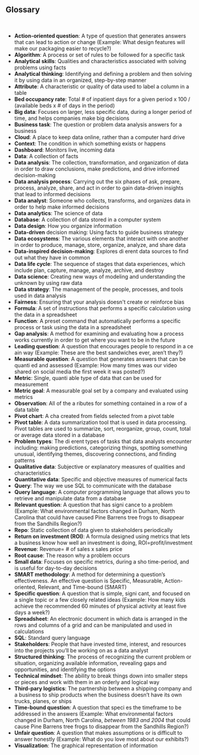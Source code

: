 ## Glossary

&nbsp;

* **Action-oriented question**: A type of question that generates answers that can lead to action
or change (Example: What design features will make our packaging easier to recycle?)
* **Algorithm**: A process or set of rules to be followed for a specific task
* **Analytical skills**: Qualities and characteristics associated with solving problems using facts
* **Analytical thinking**: Identifying and defining a problem and then solving it by using data in an organized, step-by-step manner
* **Attribute**: A characteristic or quality of data used to label a column in a table
* **Bed occupancy rate**: Total # of inpatient days for a given period x 100 / (available beds x # of days in the period)
* **Big data**: Focuses on larger, less specific data, during a longer period of time, and helps companies make big decisions
* **Business task**: The question or problem data analysis answers for a business
* **Cloud**: A place to keep data online, rather than a computer hard drive
* **Context**: The condition in which something exists or happens
* **Dashboard**: Monitors live, incoming data
* **Data**: A collection of facts
* **Data analysis**: The collection, transformation, and organization of data in order to draw conclusions, make predictions, and drive informed decision-making
* **Data analysis process**: Carrying out the six phases of ask, prepare, process, analyze, share, and act in order to gain data-driven insights that lead to informed decisions
* **Data analyst**: Someone who collects, transforms, and organizes data in order to help make informed decisions
* **Data analytics**: The science of data
* **Database**: A collection of data stored in a computer system
* **Data design**: How you organize information
* **Data-driven** decision making: Using facts to guide business strategy
* **Data ecosystems**: The various elements that interact with one another in order to produce, manage, store, organize, analyze, and share data
* **Data-inspired decision-making**: Explores di erent data sources to find out what they have in common
* **Data life cycle**: The sequence of stages that data experiences, which include plan, capture, manage, analyze, archive, and destroy
* **Data science**: Creating new ways of modeling and understanding the unknown by using raw data
* **Data strategy**: The management of the people, processes, and tools used in data analysis
* **Fairness**: Ensuring that your analysis doesn't create or reinforce bias
* **Formula**: A set of instructions that performs a specific calculation using the data in a spreadsheet
* **Function**: A preset command that automatically performs a specific process or task using the data in a spreadsheet
* **Gap analysis**: A method for examining and evaluating how a process works currently in order to get where you want to be in the future
* **Leading question**: A question that encourages people to respond in a ce ain way (Example: These are the best sandwiches ever, aren’t they?)
* **Measurable question**: A question that generates answers that can be quanti ed and assessed (Example: How many times was our video shared on social media the first week it was posted?)
* **Metric**: Single, quanti able type of data that can be used for measurement
* **Metric goal**: A measurable goal set by a company and evaluated using metrics
* **Observation**: All of the a ributes for something contained in a row of a data table
* **Pivot chart**: A cha created from fields selected from a pivot table
* **Pivot table**: A data summarization tool that is used in data processing. Pivot tables are used to summarize, sort, reorganize, group, count, total or average data stored in a database
* **Problem types**: The di erent types of tasks that data analysts encounter including: making predictions, categorizing things, spotting something unusual, identifying themes, discovering connections, and finding patterns
* **Qualitative data**: Subjective or explanatory measures of qualities and characteristics
* **Quantitative data**: Specific and objective measures of numerical facts
* **Query**: The way we use SQL to communicate with the database
* **Query language**: A computer programming language that allows you to retrieve and manipulate data from a database
* **Relevant question**: A question that has signi cance to a problem (Example: What environmental factors changed in Durham, North Carolina that could have caused Pine Barrens tree frogs to disappear from the Sandhills Region?)
* **Repo**: Static collection of data given to stakeholders periodically
* **Return on investment (ROI)**: A formula designed using metrics that lets a business know how well an investment is doing, ROI=profit/investment
* **Revenue**: Revenue= # of sales x sales price
* **Root cause**: The reason why a problem occurs
* **Small data**: Focuses on specific metrics, during a sho time-period, and is useful for day-to-day decisions
* **SMART methodology**: A method for determining a question’s effectiveness. An effective question is Specific, Measurable, Action-oriented, Relevant, and Time-bound (SMART)
* **Specific question**: A question that is simple, signi cant, and focused on a single topic or a few closely related ideas (Example: How many kids achieve the recommended 60 minutes of physical activity at least five days a week?)
* **Spreadsheet**: An electronic document in which data is arranged in the rows and columns of a grid and can be manipulated and used in calculations
* **SQL**: Standard query language
* **Stakeholders**: People that have invested time, interest, and resources into the projects you’ll be working on as a data analyst
* **Structured thinking**: The process of recognizing the current problem or situation, organizing available information, revealing gaps and opportunities, and identifying the options
* **Technical mindset**: The ability to break things down into smaller steps or pieces and work with them in an orderly and logical way
* **Third-pary logistics**: The partnership between a shipping company and a business to ship products when the business doesn’t have its own trucks, planes, or ships
* **Time-bound question**: A question that speci es the timeframe to be addressed in the answers (Example: What environmental factors changed in Durham, North Carolina, *between 1983 and 2004* that could cause Pine Barrens tree frogs to disappear from the Sandhills Region?)
* **Unfair question**: A question that makes assumptions or is difficult to answer honestly (Example: What do you love most about our exhibits?)
* **Visualization**: The graphical representation of information
